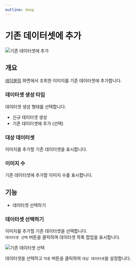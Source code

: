 ```yaml
---
outline: deep
---
```


# 기존 데이터셋에 추가

![기존 데이터셋에 추가](/ko/data/dataset-append.png)

## 개요
[레이블링](./intro-labeling.md) 화면에서 조회한 이미지를 기존 데이터셋에 추가합니다.

### 데이터셋 생성 타입
데이터셋 생성 형태를 선택합니다.
- 신규 데이터셋 생성
- 기존 데이터셋에 추가 (선택)

### 대상 데이터셋
이미지를 추가할 기존 데이터셋을 표시합니다.

### 이미지 수
기존 데이터셋에 추가할 이미지 수를 표시합니다.


## 기능
- 데이터셋 선택하기

### 데이터셋 선택하기
이미지를 추가할 기존 데이터셋을 선택합니다.  
`데이터셋 선택` 버튼을 클릭하여 데이터셋 목록 팝업을 표시합니다.

![기존 데이터셋 선택](/ko/data/dataset-append-select-dataset.png)

데이터셋을 선택하고 `적용` 버튼을 클릭하여 `대상 데이터셋`을 설정합니다.

